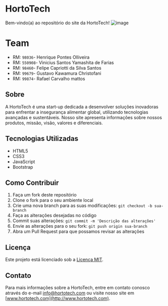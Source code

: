 # HortoTech

Bem-vindo(a) ao repositório do site da HortoTech!
![image](https://github.com/Pontessxx/Hortotech/assets/126187491/338ae452-cf74-4646-9db1-ceabfca1a976)

# Team
- RM:  `98036`- Henrique Pontes Olliveira 
- RM:  `550908`- Vinicius Santos Yamashita de Farias
- RM:  `98460`- Felipe Capriotti da Silva Santos
- RM:  `99679`- Gustavo Kawamura Christofani
- RM:  `99874`- Rafael Carvalho mattos 

## Sobre

A HortoTech é uma start-up dedicada a desenvolver soluções inovadoras para enfrentar a insegurança alimentar global, utilizando tecnologias avançadas e sustentáveis. Nosso site apresenta informações sobre nossos produtos, missão, visão, valores e diferenciais.

## Tecnologias Utilizadas

- HTML5
- CSS3
- JavaScript
- Bootstrap

## Como Contribuir

1. Faça um fork deste repositório
2. Clone o fork para o seu ambiente local
3. Crie uma nova branch para as suas modificações: `git checkout -b sua-branch`
4. Faça as alterações desejadas no código
5. Commit suas alterações: `git commit -m 'Descrição das alterações'`
6. Envie as alterações para o seu fork: `git push origin sua-branch`
7. Abra um Pull Request para que possamos revisar as alterações

## Licença

Este projeto está licenciado sob a [Licença MIT](LICENSE.md).

## Contato

Para mais informações sobre a HortoTech, entre em contato conosco através do e-mail info@hortotech.com ou visite nosso site em [www.hortotech.com](http://www.hortotech.com).

